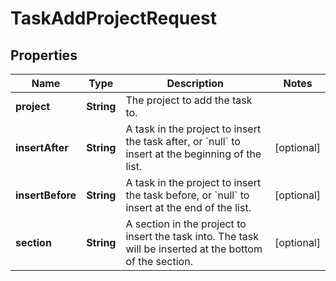 

# TaskAddProjectRequest


## Properties

| Name | Type | Description | Notes |
|------------ | ------------- | ------------- | -------------|
|**project** | **String** | The project to add the task to. |  |
|**insertAfter** | **String** | A task in the project to insert the task after, or &#x60;null&#x60; to insert at the beginning of the list. |  [optional] |
|**insertBefore** | **String** | A task in the project to insert the task before, or &#x60;null&#x60; to insert at the end of the list. |  [optional] |
|**section** | **String** | A section in the project to insert the task into. The task will be inserted at the bottom of the section. |  [optional] |



